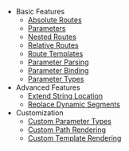 * Basic Features
  * [Absolute Routes](basic-features/absolute-routes.md)
  * [Parameters](basic-features/parameters.md)
  * [Nested Routes](basic-features/nested-routes.md)
  * [Relative Routes](basic-features/relative-routes.md)
  * [Route Templates](basic-features/route-templates.md)
  * [Parameter Parsing](basic-features/parameter-parsing.md)
  * [Parameter Binding](basic-features/parameter-binding.md)
  * [Parameter Types](basic-features/parameter-types.md)
* Advanced Features
  * [Extend String Location](advanced-features/extend-string-location.md)
  * [Replace Dynamic Segments](advanced-features/replace-dynamic-segments.md)
* Customization
  * [Custom Parameter Types](customization/custom-parameter-types.md)
  * [Custom Path Rendering](customization/custom-path-rendering.md)
  * [Custom Template Rendering](customization/custom-template-rendering.md)
